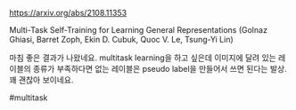 https://arxiv.org/abs/2108.11353

Multi-Task Self-Training for Learning General Representations (Golnaz Ghiasi, Barret Zoph, Ekin D. Cubuk, Quoc V. Le, Tsung-Yi Lin)

마침 좋은 결과가 나왔네요. multitask learning을 하고 싶은데 이미지에 달려 있는 레이블의 종류가 부족하다면 없는 레이블은 pseudo label을 만들어서 쓰면 된다는 발상. 꽤 괜찮아 보이네요.

#multitask